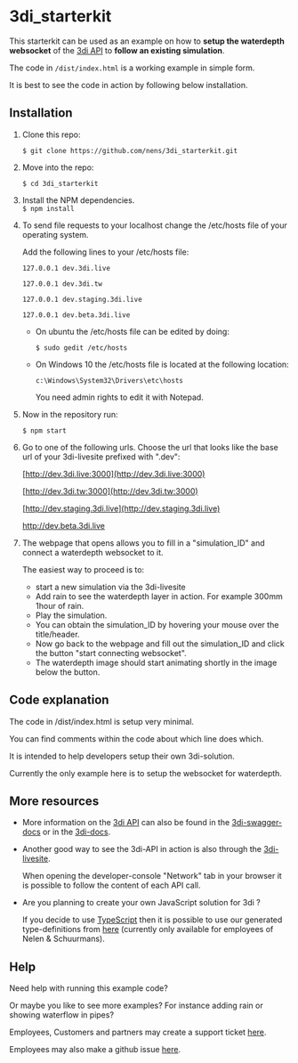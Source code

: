 # 3di_starterkit
This starterkit can be used as an example on how to **setup the waterdepth websocket** of the [3di API](https://api.3di.live/v3.0/) to **follow an existing simulation**.  

The code in `/dist/index.html` is a working example in simple form.  

It is best to see the code in action by following below installation.




## Installation

1. Clone this repo: 

   `$ git clone https://github.com/nens/3di_starterkit.git `  

2. Move into the repo:

   `$ cd 3di_starterkit`

3. Install the NPM dependencies.    
   `$ npm install`  

4. To send file requests to your localhost change the /etc/hosts file of your operating system.

   Add the following lines to your /etc/hosts file:

   `127.0.0.1 dev.3di.live`

   `127.0.0.1 dev.3di.tw`

   `127.0.0.1 dev.staging.3di.live`

   `127.0.0.1 dev.beta.3di.live`

   - On ubuntu the /etc/hosts file can be edited by doing:

     `$ sudo gedit /etc/hosts`

   - On Windows 10 the /etc/hosts file is located at the following location:

     `c:\Windows\System32\Drivers\etc\hosts`

     You need admin rights to edit it with Notepad.  

5. Now in the repository run:

   `$ npm start`

6. Go to one of the following urls. Choose the url that looks like the base url of your 3di-livesite prefixed with ".dev":

   [http://dev.3di.live:3000](http://dev.3di.live:3000)

   [http://dev.3di.tw:3000](http://dev.3di.tw:3000)

   [http://dev.staging.3di.live](http://dev.staging.3di.live)

   http://dev.beta.3di.live

7. The webpage that opens allows you to fill in a "simulation_ID" and connect a waterdepth websocket to it.

   The easiest way to proceed is to: 

   - start a new simulation via the 3di-livesite
   - Add rain to see the waterdepth layer in action. For example 300mm  1hour of rain.
   - Play the simulation.
   - You can obtain the simulation_ID by hovering your mouse over the title/header.
   - Now go back to the webpage and fill out the simulation_ID and click the button "start connecting websocket".
   - The waterdepth image should start animating shortly in the image below the button.



## Code explanation

The code in /dist/index.html is setup very minimal.  

You can find comments within the code about which line does which.    

It is intended to help developers setup their own 3di-solution.  

Currently the only example here is to setup the websocket for waterdepth.  



## More resources

- More information on the [3di API](https://api.3di.live/v3.0/)  can also be found in the [3di-swagger-docs](https://api.3di.live/v3.0/swagger) or in the [3di-docs](https://docs.3di.live/).  

- Another good way to see the 3di-API in action is also through the [3di-livesite](https://3di.live/).  

  When opening the developer-console "Network" tab in your browser it is possible to follow the content of each API call.  

- Are you planning to create your own JavaScript solution for 3di ?  

  If you decide to use [TypeScript](https://www.typescriptlang.org/) then it is possible to use our generated type-definitions from [here](https://github.com/nens/threedi-api-openapi-client) (currently only available for employees of Nelen & Schuurmans).  

## Help

Need help with running this example code?  

Or maybe you like to see more examples? For instance adding rain or showing waterflow in pipes?  

Employees, Customers and partners may create a support ticket [here](https://nelen-schuurmans.topdesk.net/).

Employees may also make a github issue [here](https://github.com/nens/3di_starterkit/issues).